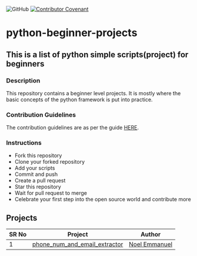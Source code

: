 ![GitHub](https://img.shields.io/github/license/De-pitcher/python-beginner-projects)
[![Contributor Covenant](https://img.shields.io/badge/Contributor%20Covenant-2.1-4baaaa.svg)](code_of_conduct.md) 
# python-beginner-projects

## This is a list of python simple scripts(project) for beginners
### Description

This repository contains a beginner level projects. It is mostly where the basic concepts of the python framework is put into practice.


### Contribution Guidelines

The contribution guidelines are as per the
guide [HERE](https://github.com/De-pitcher/python-beginner-projects/blob/main/CONTRIBUTING.md).


### Instructions

- Fork this repository
- Clone your forked repository
- Add your scripts
- Commit and push
- Create a pull request
- Star this repository
- Wait for pull request to merge
- Celebrate your first step into the open source world and contribute more

## Projects
| SR No | Project                                                                                                                                           | Author                                                      |
|-------|---------------------------------------------------------------------------------------------------------------------------------------------------|-------------------------------------------------------------|
| 1     | [phone_num_and_email_extractor](https://github.com/De-pitcher/python-beginner-projects/tree/main/phone_num_and_email_extractor)                                    | [Noel Emmanuel](https://github.com/De-pitcher)                      |